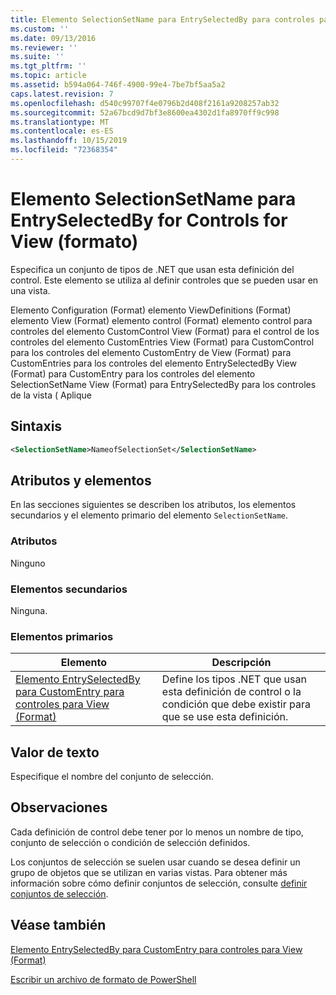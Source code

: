 ```yaml
---
title: Elemento SelectionSetName para EntrySelectedBy para controles para View (Format) | Microsoft Docs
ms.custom: ''
ms.date: 09/13/2016
ms.reviewer: ''
ms.suite: ''
ms.tgt_pltfrm: ''
ms.topic: article
ms.assetid: b594a064-746f-4900-99e4-7be7bf5aa5a2
caps.latest.revision: 7
ms.openlocfilehash: d540c99707f4e0796b2d408f2161a9208257ab32
ms.sourcegitcommit: 52a67bcd9d7bf3e8600ea4302d1fa8970ff9c998
ms.translationtype: MT
ms.contentlocale: es-ES
ms.lasthandoff: 10/15/2019
ms.locfileid: "72368354"
---
```

# <a name="selectionsetname-element-for-entryselectedby-for-controls-for-view-format"></a>Elemento SelectionSetName para EntrySelectedBy for Controls for View (formato)

Especifica un conjunto de tipos de .NET que usan esta definición del control. Este elemento se utiliza al definir controles que se pueden usar en una vista.

Elemento Configuration (Format) elemento ViewDefinitions (Format) elemento View (Format) elemento control (Format) elemento control para controles del elemento CustomControl View (Format) para el control de los controles del elemento CustomEntries View (Format) para CustomControl para los controles del elemento CustomEntry de View (Format) para CustomEntries para los controles del elemento EntrySelectedBy View (Format) para CustomEntry para los controles del elemento SelectionSetName View (Format) para EntrySelectedBy para los controles de la vista ( Aplique

## <a name="syntax"></a>Sintaxis

```xml
<SelectionSetName>NameofSelectionSet</SelectionSetName>

```

## <a name="attributes-and-elements"></a>Atributos y elementos

En las secciones siguientes se describen los atributos, los elementos secundarios y el elemento primario del elemento `SelectionSetName`.

### <a name="attributes"></a>Atributos

Ninguno

### <a name="child-elements"></a>Elementos secundarios

Ninguna.

### <a name="parent-elements"></a>Elementos primarios

|Elemento|Descripción|
|-------------|-----------------|
|[Elemento EntrySelectedBy para CustomEntry para controles para View (Format)](./entryselectedby-element-for-customentry-for-controls-for-view-format.md)|Define los tipos .NET que usan esta definición de control o la condición que debe existir para que se use esta definición.|

## <a name="text-value"></a>Valor de texto

Especifique el nombre del conjunto de selección.

## <a name="remarks"></a>Observaciones

Cada definición de control debe tener por lo menos un nombre de tipo, conjunto de selección o condición de selección definidos.

Los conjuntos de selección se suelen usar cuando se desea definir un grupo de objetos que se utilizan en varias vistas. Para obtener más información sobre cómo definir conjuntos de selección, consulte [definir conjuntos de selección](./defining-selection-sets.md).

## <a name="see-also"></a>Véase también

[Elemento EntrySelectedBy para CustomEntry para controles para View (Format)](./entryselectedby-element-for-customentry-for-controls-for-view-format.md)

[Escribir un archivo de formato de PowerShell](./writing-a-powershell-formatting-file.md)
